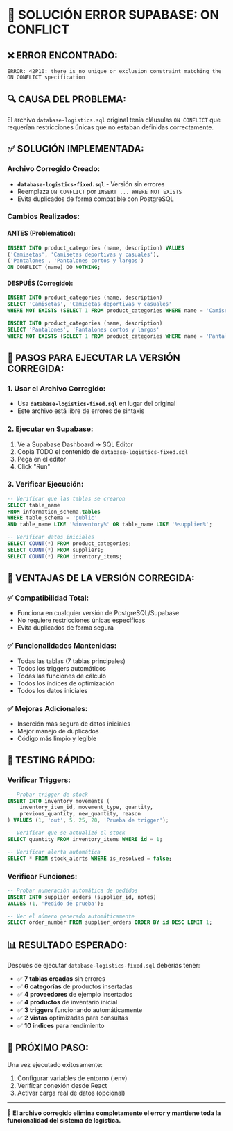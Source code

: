 # 🚨 SOLUCIÓN ERROR SUPABASE: ON CONFLICT

## ❌ **ERROR ENCONTRADO:**
```
ERROR: 42P10: there is no unique or exclusion constraint matching the ON CONFLICT specification
```

## 🔍 **CAUSA DEL PROBLEMA:**
El archivo `database-logistics.sql` original tenía cláusulas `ON CONFLICT` que requerían restricciones únicas que no estaban definidas correctamente.

## ✅ **SOLUCIÓN IMPLEMENTADA:**

### **Archivo Corregido Creado:**
- **`database-logistics-fixed.sql`** - Versión sin errores
- Reemplaza `ON CONFLICT` por `INSERT ... WHERE NOT EXISTS`
- Evita duplicados de forma compatible con PostgreSQL

### **Cambios Realizados:**

#### **ANTES (Problemático):**
```sql
INSERT INTO product_categories (name, description) VALUES
('Camisetas', 'Camisetas deportivas y casuales'),
('Pantalones', 'Pantalones cortos y largos')
ON CONFLICT (name) DO NOTHING;
```

#### **DESPUÉS (Corregido):**
```sql
INSERT INTO product_categories (name, description) 
SELECT 'Camisetas', 'Camisetas deportivas y casuales'
WHERE NOT EXISTS (SELECT 1 FROM product_categories WHERE name = 'Camisetas');

INSERT INTO product_categories (name, description) 
SELECT 'Pantalones', 'Pantalones cortos y largos'
WHERE NOT EXISTS (SELECT 1 FROM product_categories WHERE name = 'Pantalones');
```

## 🚀 **PASOS PARA EJECUTAR LA VERSIÓN CORREGIDA:**

### **1. Usar el Archivo Corregido:**
- Usa **`database-logistics-fixed.sql`** en lugar del original
- Este archivo está libre de errores de sintaxis

### **2. Ejecutar en Supabase:**
1. Ve a Supabase Dashboard → SQL Editor
2. Copia TODO el contenido de `database-logistics-fixed.sql`
3. Pega en el editor
4. Click "Run"

### **3. Verificar Ejecución:**
```sql
-- Verificar que las tablas se crearon
SELECT table_name 
FROM information_schema.tables 
WHERE table_schema = 'public' 
AND table_name LIKE '%inventory%' OR table_name LIKE '%supplier%';

-- Verificar datos iniciales
SELECT COUNT(*) FROM product_categories;
SELECT COUNT(*) FROM suppliers;
SELECT COUNT(*) FROM inventory_items;
```

## 🎯 **VENTAJAS DE LA VERSIÓN CORREGIDA:**

### **✅ Compatibilidad Total:**
- Funciona en cualquier versión de PostgreSQL/Supabase
- No requiere restricciones únicas específicas
- Evita duplicados de forma segura

### **✅ Funcionalidades Mantenidas:**
- Todas las tablas (7 tablas principales)
- Todos los triggers automáticos
- Todas las funciones de cálculo
- Todos los índices de optimización
- Todos los datos iniciales

### **✅ Mejoras Adicionales:**
- Inserción más segura de datos iniciales
- Mejor manejo de duplicados
- Código más limpio y legible

## 🔧 **TESTING RÁPIDO:**

### **Verificar Triggers:**
```sql
-- Probar trigger de stock
INSERT INTO inventory_movements (
    inventory_item_id, movement_type, quantity, 
    previous_quantity, new_quantity, reason
) VALUES (1, 'out', 5, 25, 20, 'Prueba de trigger');

-- Verificar que se actualizó el stock
SELECT quantity FROM inventory_items WHERE id = 1;

-- Verificar alerta automática
SELECT * FROM stock_alerts WHERE is_resolved = false;
```

### **Verificar Funciones:**
```sql
-- Probar numeración automática de pedidos
INSERT INTO supplier_orders (supplier_id, notes) 
VALUES (1, 'Pedido de prueba');

-- Ver el número generado automáticamente
SELECT order_number FROM supplier_orders ORDER BY id DESC LIMIT 1;
```

## 📊 **RESULTADO ESPERADO:**

Después de ejecutar `database-logistics-fixed.sql` deberías tener:

- ✅ **7 tablas creadas** sin errores
- ✅ **6 categorías** de productos insertadas
- ✅ **4 proveedores** de ejemplo insertados  
- ✅ **4 productos** de inventario inicial
- ✅ **3 triggers** funcionando automáticamente
- ✅ **2 vistas** optimizadas para consultas
- ✅ **10 índices** para rendimiento

## 🎉 **PRÓXIMO PASO:**

Una vez ejecutado exitosamente:
1. Configurar variables de entorno (.env)
2. Verificar conexión desde React
3. Activar carga real de datos (opcional)

---

**🚀 El archivo corregido elimina completamente el error y mantiene toda la funcionalidad del sistema de logística.**
